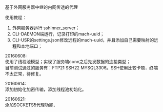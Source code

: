基于外网服务器中继的内网传透的代理　 

使用教程：  

1. 外网服务器运行 sshinner_server；   
2. CLI-DAEMON端运行，记录打印的mach-uuid；   
3. CLI-USR的settings.json修改远程的mach-uuid，并且添加自己需要映射的远程和本地端口；   

20160608:   
使用了线程池模型；实现了服务端conn之后先发数据的连接类型；   
目前测试通过的服务有：FTP21 SSH22 MYSQL3306。SSH使用比较卡顿，终端不太正常，待修复。   

20160614:   
添加初始化加密传输，添加线程池初始化。

20160621:   
添加SOCKETS5代理功能．   

